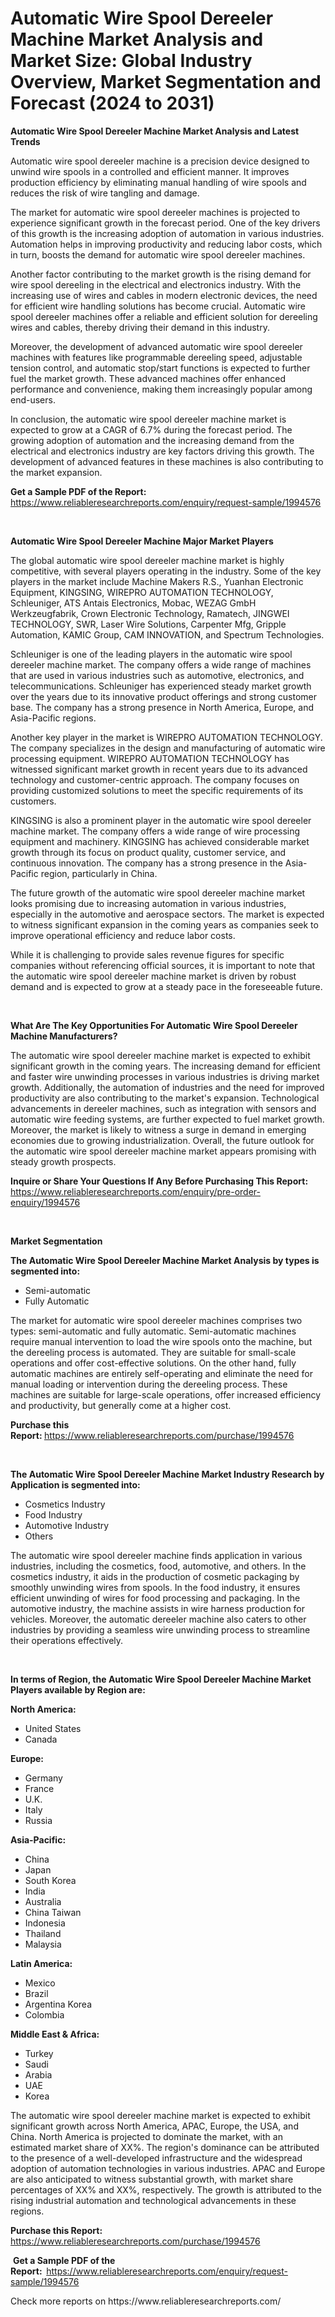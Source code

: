 <p><h1>Automatic Wire Spool Dereeler Machine Market Analysis and Market Size: Global Industry Overview, Market Segmentation and Forecast (2024 to 2031)</h1></p><p><strong>Automatic Wire Spool Dereeler Machine Market Analysis and Latest Trends</strong></p>
<p><p>Automatic wire spool dereeler machine is a precision device designed to unwind wire spools in a controlled and efficient manner. It improves production efficiency by eliminating manual handling of wire spools and reduces the risk of wire tangling and damage. </p><p>The market for automatic wire spool dereeler machines is projected to experience significant growth in the forecast period. One of the key drivers of this growth is the increasing adoption of automation in various industries. Automation helps in improving productivity and reducing labor costs, which in turn, boosts the demand for automatic wire spool dereeler machines.</p><p>Another factor contributing to the market growth is the rising demand for wire spool dereeling in the electrical and electronics industry. With the increasing use of wires and cables in modern electronic devices, the need for efficient wire handling solutions has become crucial. Automatic wire spool dereeler machines offer a reliable and efficient solution for dereeling wires and cables, thereby driving their demand in this industry.</p><p>Moreover, the development of advanced automatic wire spool dereeler machines with features like programmable dereeling speed, adjustable tension control, and automatic stop/start functions is expected to further fuel the market growth. These advanced machines offer enhanced performance and convenience, making them increasingly popular among end-users.</p><p>In conclusion, the automatic wire spool dereeler machine market is expected to grow at a CAGR of 6.7% during the forecast period. The growing adoption of automation and the increasing demand from the electrical and electronics industry are key factors driving this growth. The development of advanced features in these machines is also contributing to the market expansion.</p></p>
<p><strong>Get a Sample PDF of the Report:&nbsp;</strong> <a href="https://www.reliableresearchreports.com/enquiry/request-sample/1994576">https://www.reliableresearchreports.com/enquiry/request-sample/1994576</a></p>
<p>&nbsp;</p>
<p><strong>Automatic Wire Spool Dereeler Machine Major Market Players</strong></p>
<p><p>The global automatic wire spool dereeler machine market is highly competitive, with several players operating in the industry. Some of the key players in the market include Machine Makers R.S., Yuanhan Electronic Equipment, KINGSING, WIREPRO AUTOMATION TECHNOLOGY, Schleuniger, ATS Antais Electronics, Mobac, WEZAG GmbH Werkzeugfabrik, Crown Electronic Technology, Ramatech, JINGWEI TECHNOLOGY, SWR, Laser Wire Solutions, Carpenter Mfg, Gripple Automation, KAMIC Group, CAM INNOVATION, and Spectrum Technologies.</p><p>Schleuniger is one of the leading players in the automatic wire spool dereeler machine market. The company offers a wide range of machines that are used in various industries such as automotive, electronics, and telecommunications. Schleuniger has experienced steady market growth over the years due to its innovative product offerings and strong customer base. The company has a strong presence in North America, Europe, and Asia-Pacific regions.</p><p>Another key player in the market is WIREPRO AUTOMATION TECHNOLOGY. The company specializes in the design and manufacturing of automatic wire processing equipment. WIREPRO AUTOMATION TECHNOLOGY has witnessed significant market growth in recent years due to its advanced technology and customer-centric approach. The company focuses on providing customized solutions to meet the specific requirements of its customers.</p><p>KINGSING is also a prominent player in the automatic wire spool dereeler machine market. The company offers a wide range of wire processing equipment and machinery. KINGSING has achieved considerable market growth through its focus on product quality, customer service, and continuous innovation. The company has a strong presence in the Asia-Pacific region, particularly in China.</p><p>The future growth of the automatic wire spool dereeler machine market looks promising due to increasing automation in various industries, especially in the automotive and aerospace sectors. The market is expected to witness significant expansion in the coming years as companies seek to improve operational efficiency and reduce labor costs.</p><p>While it is challenging to provide sales revenue figures for specific companies without referencing official sources, it is important to note that the automatic wire spool dereeler machine market is driven by robust demand and is expected to grow at a steady pace in the foreseeable future.</p></p>
<p>&nbsp;</p>
<p><strong>What Are The Key Opportunities For Automatic Wire Spool Dereeler Machine Manufacturers?</strong></p>
<p><p>The automatic wire spool dereeler machine market is expected to exhibit significant growth in the coming years. The increasing demand for efficient and faster wire unwinding processes in various industries is driving market growth. Additionally, the automation of industries and the need for improved productivity are also contributing to the market's expansion. Technological advancements in dereeler machines, such as integration with sensors and automatic wire feeding systems, are further expected to fuel market growth. Moreover, the market is likely to witness a surge in demand in emerging economies due to growing industrialization. Overall, the future outlook for the automatic wire spool dereeler machine market appears promising with steady growth prospects.</p></p>
<p><strong>Inquire or Share Your Questions If Any Before Purchasing This Report:</strong> <a href="https://www.reliableresearchreports.com/enquiry/pre-order-enquiry/1994576">https://www.reliableresearchreports.com/enquiry/pre-order-enquiry/1994576</a></p>
<p>&nbsp;</p>
<p><strong>Market Segmentation</strong></p>
<p><strong>The Automatic Wire Spool Dereeler Machine Market Analysis by types is segmented into:</strong></p>
<p><ul><li>Semi-automatic</li><li>Fully Automatic</li></ul></p>
<p><p>The market for automatic wire spool dereeler machines comprises two types: semi-automatic and fully automatic. Semi-automatic machines require manual intervention to load the wire spools onto the machine, but the dereeling process is automated. They are suitable for small-scale operations and offer cost-effective solutions. On the other hand, fully automatic machines are entirely self-operating and eliminate the need for manual loading or intervention during the dereeling process. These machines are suitable for large-scale operations, offer increased efficiency and productivity, but generally come at a higher cost.</p></p>
<p><strong>Purchase this Report:&nbsp;</strong><a href="https://www.reliableresearchreports.com/purchase/1994576">https://www.reliableresearchreports.com/purchase/1994576</a></p>
<p>&nbsp;</p>
<p><strong>The Automatic Wire Spool Dereeler Machine Market Industry Research by Application is segmented into:</strong></p>
<p><ul><li>Cosmetics Industry</li><li>Food Industry</li><li>Automotive Industry</li><li>Others</li></ul></p>
<p><p>The automatic wire spool dereeler machine finds application in various industries, including the cosmetics, food, automotive, and others. In the cosmetics industry, it aids in the production of cosmetic packaging by smoothly unwinding wires from spools. In the food industry, it ensures efficient unwinding of wires for food processing and packaging. In the automotive industry, the machine assists in wire harness production for vehicles. Moreover, the automatic dereeler machine also caters to other industries by providing a seamless wire unwinding process to streamline their operations effectively.</p></p>
<p>&nbsp;</p>
<p><strong>In terms of Region, the Automatic Wire Spool Dereeler Machine Market Players available by Region are:</strong></p>
<p>
    <p> <strong> North America: </strong>
        <ul>
            <li>United States</li>
            <li>Canada</li>
        </ul>
        </p> 
    <p> <strong> Europe: </strong>
        <ul>
            <li>Germany</li>
            <li>France</li>
            <li>U.K.</li>
            <li>Italy</li>
            <li>Russia</li>
        </ul>
        </p> 
    <p> <strong> Asia-Pacific: </strong>
        <ul>
            <li>China</li>
            <li>Japan</li>
            <li>South Korea</li>
            <li>India</li>
            <li>Australia</li>
            <li>China Taiwan</li>
            <li>Indonesia</li>
            <li>Thailand</li>
            <li>Malaysia</li>
        </ul>
        </p> 
    <p> <strong> Latin America: </strong>
        <ul>
            <li>Mexico</li>
            <li>Brazil</li>
            <li>Argentina Korea</li>
            <li>Colombia</li>
        </ul>
        </p> 
    <p> <strong> Middle East & Africa: </strong>
        <ul>
            <li>Turkey</li>
            <li>Saudi</li>
            <li>Arabia</li>
            <li>UAE</li>
            <li>Korea</li>
        </ul>
    </p>
    </p>
<p><p>The automatic wire spool dereeler machine market is expected to exhibit significant growth across North America, APAC, Europe, the USA, and China. North America is projected to dominate the market, with an estimated market share of XX%. The region's dominance can be attributed to the presence of a well-developed infrastructure and the widespread adoption of automation technologies in various industries. APAC and Europe are also anticipated to witness substantial growth, with market share percentages of XX% and XX%, respectively. The growth is attributed to the rising industrial automation and technological advancements in these regions.</p></p>
<p><strong>Purchase this Report: </strong><a href="https://www.reliableresearchreports.com/purchase/1994576">https://www.reliableresearchreports.com/purchase/1994576</a></p>
<p>&nbsp;<strong>Get a Sample PDF of the Report:&nbsp;&nbsp;</strong><a href="https://www.reliableresearchreports.com/enquiry/request-sample/1994576">https://www.reliableresearchreports.com/enquiry/request-sample/1994576</a></p>
<p><strong></strong></p>
<p>Check more reports on https://www.reliableresearchreports.com/</p>
